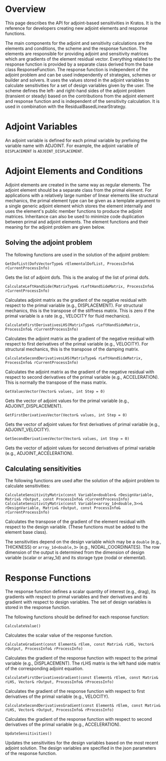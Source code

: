 # Overview

This page describes the API for adjoint-based sensitivities in Kratos. It is the reference for developers creating new adjoint elements and response functions.

The main components for the adjoint and sensitivity calculations are the elements and conditions, the scheme and the response function. The elements are responsible for providing adjoint and sensitivity matrices which are gradients of the element residual vector. Everything related to the response function is provided by a separate class derived from the base class ResponseFunction. The response function is independent of the adjoint problem and can be used independently of strategies, schemes or builder and solvers. It uses the values stored in the adjoint variables to calculate sensitivities for a set of design variables given by the user. The scheme defines the left- and right-hand sides of the adjoint problem (transient or steady) based on the contributions from the adjoint element and response function and is independent of the sensitivity calculation. It is used in combination with the ResidualBasedLinearStrategy.

# Adjoint Variables

An adjoint variable is defined for each primal variable by prefixing the variable name with ADJOINT. For example, the adjoint variable of `DISPLACEMENT` is `ADJOINT_DISPLACEMENT`.

# Adjoint Elements and Conditions

Adjoint elements are created in the same way as regular elements. The adjoint element should be a separate class from the primal element. For applications with a relatively large number of linear elements like structural mechanics, the primal element type can be given as a template argument to a single generic adjoint element which stores the element internally and uses the element's public member functions to produce the adjoint matrices. Inheritance can also be used to minimize code duplication between primal and adjoint elements. The element functions and their meaning for the adjoint problem are given below.

## Solving the adjoint problem

The following functions are used in the solution of the adjoint problem:

```
GetDofList(DofsVectorType& rElementalDofList, ProcessInfo& rCurrentProcessInfo)
```
Gets the list of adjoint dofs. This is the analog of the list of primal dofs.

```
CalculateLeftHandSide(MatrixType& rLeftHandSideMatrix, ProcessInfo& rCurrentProcessInfo)
```
Calculates adjoint matrix as the gradient of the negative residual with respect to the primal variable (e.g., DISPLACEMENT). For structural mechanics, this is the transpose of the stiffness matrix. This is zero if the primal variable is a rate (e.g., VELOCITY for fluid mechanics).

```
CalculateFirstDerivativesLHS(MatrixType& rLeftHandSideMatrix, ProcessInfo& rCurrentProcessInfo)
```
Calculates the adjoint matrix as the gradient of the negative residual with respect to first derivatives of the primal variable (e.g., VELOCITY). For structural mechanics, this is the transpose of the damping matrix. 

```
CalculateSecondDerivativesLHS(MatrixType& rLeftHandSideMatrix, ProcessInfo& rCurrentProcessInfo)
```
Calculates the adjoint matrix as the gradient of the negative residual with respect to second derivatives of the primal variable (e.g., ACCELERATION). This is normally the transpose of the mass matrix.

```
GetValuesVector(Vector& values, int Step = 0)
```
Gets the vector of adjoint values for the primal variable (e.g., ADJOINT_DISPLACEMENT).

```
GetFirstDerivativesVector(Vector& values, int Step = 0)
```
Gets the vector of adjoint values for first derivatives of primal variable (e.g., ADJOINT_VELOCITY).

```
GetSecondDerivativesVector(Vector& values, int Step = 0)
```
Gets the vector of adjoint values for second derivatives of primal variable (e.g., ADJOINT_ACCELERATION).

## Calculating sensitivities

The following functions are used after the solution of the adjoint problem to calculate sensitivities:

```
CalculateSensitivityMatrix(const Variable<double>& rDesignVariable, Matrix& rOutput, const ProcessInfo& rCurrentProcessInfo)
CalculateSensitivityMatrix(const Variable<array_1d<double,3>>& rDesignVariable, Matrix& rOutput, const ProcessInfo& rCurrentProcessInfo)
```
Calculates the transpose of the gradient of the element residual with respect to the design variable. (These functions must be added to the element base class).

The sensitivities depend on the design variable which may be a `double` (e.g., THICKNESS) or `array_1d<double,3>` (e.g., NODAL_COORDINATES). The row dimension of the output is determined from the dimension of design variable (scalar or array_1d) and its storage type (nodal or elemental).

# Response Functions

The response function defines a scalar quantity of interest (e.g., drag), its gradients with respect to primal variables and their derivatives and its gradient with respect to design variables. The set of design variables is stored in the response function.

The following functions should be defined for each response function:

```
CalculateValue()
```
Calculates the scalar value of the response function.

```
CalculateGradient(const Element& rElem, const Matrix& rLHS, Vector& rOutput, ProcessInfo& rProcessInfo)
```
Calculates the gradient of the response function with respect to the primal variable (e.g., DISPLACEMENT). The rLHS matrix is the left hand side matrix of the corresponding adjoint equation.

```
CalculateFirstDerivativesGradient(const Element& rElem, const Matrix& rLHS, Vector& rOutput, ProcessInfo& rProcessInfo)
```
Calculates the gradient of the response function with respect to first derivatives of the primal variable (e.g., VELOCITY).

```
CalculateSecondDerivativesGradient(const Element& rElem, const Matrix& rLHS, Vector& rOutput, ProcessInfo& rProcessInfo)
```
Calculates the gradient of the response function with respect to second derivatives of the primal variable (e.g., ACCELERATION).

```
UpdateSensitivities()
```
Updates the sensitivities for the design variables based on the most recent adjoint solution. The design variables are specified in the json parameters of the response function.